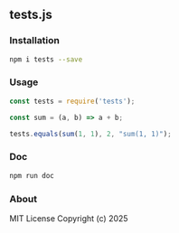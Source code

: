 ## tests.js

### Installation
```bash
npm i tests --save
```

### Usage
```javascript
const tests = require('tests');

const sum = (a, b) => a + b;

tests.equals(sum(1, 1), 2, "sum(1, 1)");
```

### Doc
```bash
npm run doc
```

### About
MIT License
Copyright (c) 2025